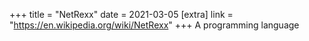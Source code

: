 +++
title = "NetRexx"
date = 2021-03-05
[extra]
link = "https://en.wikipedia.org/wiki/NetRexx"
+++
A programming language

